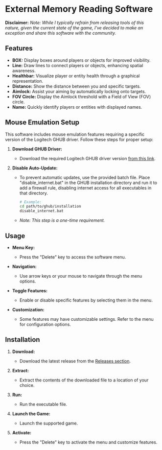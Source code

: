 # External Memory Reading Software

**Disclaimer:**
*Note: While I typically refrain from releasing tools of this nature, given the current state of the game, I've decided to make an exception and share this software with the community.*

## Features
- **BOX:** Display boxes around players or objects for improved visibility.
- **Line:** Draw lines to connect players or objects, enhancing spatial awareness.
- **Healthbar:** Visualize player or entity health through a graphical representation.
- **Distance:** Show the distance between you and specific targets.
- **Aimlock:** Assist your aiming by automatically locking onto targets.
- **FOV Circle:** Display the Aimlock threshold with a Field of View (FOV) circle.
- **Name:** Quickly identify players or entities with displayed names.

## Mouse Emulation Setup
This software includes mouse emulation features requiring a specific version of the Logitech GHUB driver. Follow these steps for proper setup:

1. **Download GHUB Driver:**
   - Download the required Logitech GHUB driver version [from this link](https://www.pythonp.xyz/ghub).
   
2. **Disable Auto-Update:**
   - To prevent automatic updates, use the provided batch file. Place "disable_internet.bat" in the GHUB installation directory and run it to add a firewall rule, disabling internet access for all executables in that directory.
     ```bash
     # Example:
     cd path/to/ghub/installation
     disable_internet.bat
     ```
   - *Note: This step is a one-time requirement.*

## Usage
- **Menu Key:**
  - Press the "Delete" key to access the software menu.
  
- **Navigation:**
  - Use arrow keys or your mouse to navigate through the menu options.
  
- **Toggle Features:**
  - Enable or disable specific features by selecting them in the menu.
  
- **Customization:**
  - Some features may have customizable settings. Refer to the menu for configuration options.

## Installation
1. **Download:**
   - Download the latest release from the [Releases section](https://github.com/BoranCanOzel/bf1-external/releases).
   
2. **Extract:**
   - Extract the contents of the downloaded file to a location of your choice.
   
3. **Run:**
   - Run the executable file.
   
4. **Launch the Game:**
   - Launch the supported game.
   
5. **Activate:**
   - Press the "Delete" key to activate the menu and customize features.
